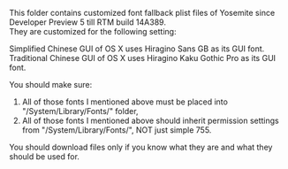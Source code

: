 This folder contains customized font fallback plist files of Yosemite since Developer Preview 5 till RTM build 14A389.<br>
They are customized for the following setting:<br>

Simplified Chinese GUI of OS X uses Hiragino Sans GB as its GUI font.<br>
Traditional Chinese GUI of OS X uses Hiragino Kaku Gothic Pro as its GUI font.<br>

You should make sure:
1. All of those fonts I mentioned above must be placed into "/System/Library/Fonts/" folder,<br>
2. All of those fonts I mentioned above should inherit permission settings from "/System/Library/Fonts/", NOT just simple 755.<br>

You should download files only if you know what they are and what they should be used for.<br>